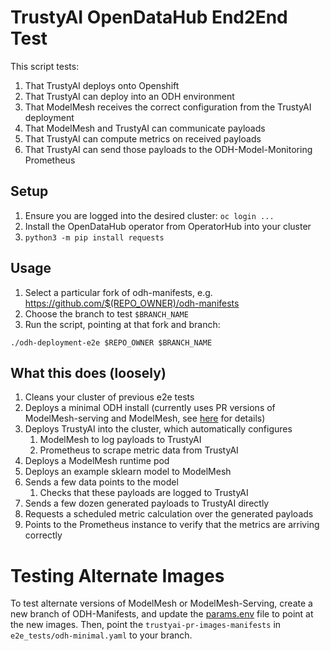 # TrustyAI OpenDataHub End2End Test

This script tests:
1) That TrustyAI deploys onto Openshift
2) That TrustyAI can deploy into an ODH environment
3) That ModelMesh receives the correct configuration from the TrustyAI deployment
4) That ModelMesh and TrustyAI can communicate payloads
5) That TrustyAI can compute metrics on received payloads
6) That TrustyAI can send those payloads to the ODH-Model-Monitoring Prometheus 

## Setup
1) Ensure you are logged into the desired cluster: `oc login ...`
2) Install the OpenDataHub operator from OperatorHub into your cluster
3) `python3 -m pip install requests`

## Usage
1) Select a particular fork of odh-manifests, e.g. https://github.com/$(REPO_OWNER)/odh-manifests
2) Choose the branch to test `$BRANCH_NAME`
3) Run the script, pointing at that fork and branch:

`./odh-deployment-e2e $REPO_OWNER $BRANCH_NAME`


## What this does (loosely)
1) Cleans your cluster of previous e2e tests
2) Deploys a minimal ODH install (currently uses PR versions of ModelMesh-serving and ModelMesh, see [here](https://github.com/RobGeada/odh-manifests/blob/trustyai-pr-images/model-mesh/base/params.env) for details)
3) Deploys TrustyAI into the cluster, which automatically configures
   1) ModelMesh to log payloads to TrustyAI
   2) Prometheus to scrape metric data from TrustyAI
4) Deploys a ModelMesh runtime pod
5) Deploys an example sklearn model to ModelMesh
6) Sends a few data points to the model
    1) Checks that these payloads are logged to TrustyAI
7) Sends a few dozen generated payloads to TrustyAI directly
8) Requests a scheduled metric calculation over the generated payloads
9) Points to the Prometheus instance to verify that the metrics are arriving correctly

# Testing Alternate Images
To test alternate versions of ModelMesh or ModelMesh-Serving, create a new branch of ODH-Manifests, and update 
the [params.env](https://github.com/RobGeada/odh-manifests/blob/trustyai-pr-images/model-mesh/base/params.env) file to
point at the new images. Then, point the `trustyai-pr-images-manifests` in `e2e_tests/odh-minimal.yaml` to your branch.